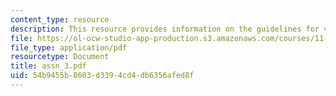 ```yaml
---
content_type: resource
description: This resource provides information on the guidelines for various exercises.
file: https://ol-ocw-studio-app-production.s3.amazonaws.com/courses/11-027-city-to-city-comparing-researching-and-writing-about-cities-spring-2006/54b9455b8603d3394cd4db6356afed8f_assn_3.pdf
file_type: application/pdf
resourcetype: Document
title: assn_3.pdf
uid: 54b9455b-8603-d339-4cd4-db6356afed8f
---
```

